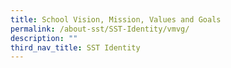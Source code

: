 ```yaml
---
title: School Vision, Mission, Values and Goals
permalink: /about-sst/SST-Identity/vmvg/
description: ""
third_nav_title: SST Identity
---
```







